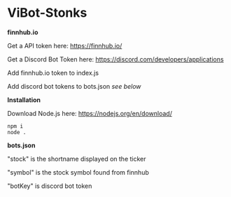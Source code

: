 # ViBot-Stonks
 

**finnhub.io**

Get a API token here: https://finnhub.io/

Get a Discord Bot Token here: https://discord.com/developers/applications

Add finnhub.io token to index.js

Add discord bot tokens to bots.json *see below*



**Installation**

Download Node.js here: https://nodejs.org/en/download/

```
npm i
node .
```


**bots.json**

"stock" is the shortname displayed on the ticker

"symbol" is the stock symbol found from finnhub

"botKey" is discord bot token
